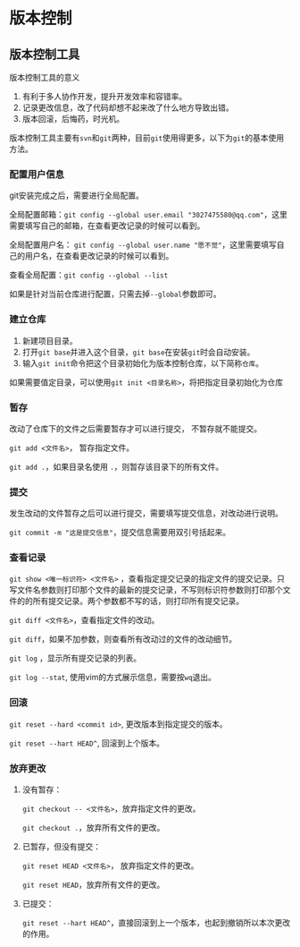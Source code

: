 # 版本控制

## 版本控制工具

版本控制工具的意义

1. 有利于多人协作开发，提升开发效率和容错率。
2. 记录更改信息，改了代码却想不起来改了什么地方导致出错。
3. 版本回滚，后悔药，时光机。

版本控制工具主要有`svn`和`git`两种，目前`git`使用得更多，以下为`git`的基本使用方法。

### 配置用户信息

git安装完成之后，需要进行全局配置。

全局配置邮箱：`git config --global user.email "3027475580@qq.com"`，这里需要填写自己的邮箱，在查看更改记录的时候可以看到。

全局配置用户名： `git config --global user.name "愿不觉"`，这里需要填写自己的用户名，在查看更改记录的时候可以看到。

查看全局配置：`git config --global --list`

如果是针对当前仓库进行配置，只需去掉`--global`参数即可。

### 建立仓库

1. 新建项目目录。
2. 打开`git base`并进入这个目录，`git base`在安装`git`时会自动安装。
3. 输入`git init`命令把这个目录初始化为版本控制仓库，以下简称`仓库`。

如果需要值定目录，可以使用`git init <目录名称>`，将把指定目录初始化为仓库

### 暂存

改动了仓库下的文件之后需要暂存才可以进行提交， 不暂存就不能提交。

`git add <文件名>`， 暂存指定文件。

`git add .`，如果目录名使用 `.`，则暂存该目录下的所有文件。

### 提交

发生改动的文件暂存之后可以进行提交，需要填写提交信息，对改动进行说明。

`git commit -m "这是提交信息"`，提交信息需要用双引号括起来。

### 查看记录

`git show <唯一标识符> <文件名>` ，查看指定提交记录的指定文件的提交记录。只写文件名参数则打印那个文件的最新的提交记录，不写则标识符参数则打印那个文件的的所有提交记录。两个参数都不写的话，则打印所有提交记录。

`git diff <文件名>`，查看指定文件的改动。

`git diff`，如果不加参数，则查看所有改动过的文件的改动细节。

`git log` ，显示所有提交记录的列表。

`git log --stat`, 使用vim的方式展示信息，需要按`wq`退出。

### 回滚

`git reset --hard <commit id>`, 更改版本到指定提交的版本。

`git reset --hart HEAD^`, 回滚到上个版本。

### 放弃更改

1. 没有暂存：

   `git checkout -- <文件名>`，放弃指定文件的更改。

   `git checkout .`，放弃所有文件的更改。

2. 已暂存，但没有提交：

   `git reset HEAD <文件名>`， 放弃指定文件的更改。

   `git reset HEAD`，放弃所有文件的更改。

3. 已提交：

   `git reset --hart HEAD^`，直接回滚到上一个版本，也起到撤销所以本次更改的作用。

